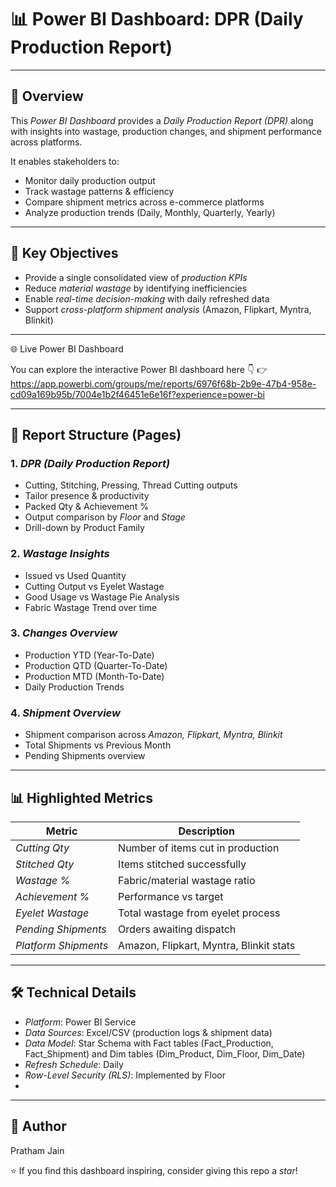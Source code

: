 # 📊 Power BI Dashboard: DPR (Daily Production Report)
---

## 📌 Overview
This *Power BI Dashboard* provides a *Daily Production Report (DPR)* along with insights into wastage, production changes, and shipment performance across platforms.  

It enables stakeholders to:  
- Monitor daily production output  
- Track wastage patterns & efficiency  
- Compare shipment metrics across e-commerce platforms  
- Analyze production trends (Daily, Monthly, Quarterly, Yearly)  

---

## 🎯 Key Objectives
- Provide a single consolidated view of *production KPIs*  
- Reduce *material wastage* by identifying inefficiencies  
- Enable *real-time decision-making* with daily refreshed data  
- Support *cross-platform shipment analysis* (Amazon, Flipkart, Myntra, Blinkit)

---
🌐 Live Power BI Dashboard

You can explore the interactive Power BI dashboard here 👇 👉 https://app.powerbi.com/groups/me/reports/6976f68b-2b9e-47b4-958e-cd09a169b95b/7004e1b2f46451e6e16f?experience=power-bi

---

## 📂 Report Structure (Pages)

### 1. *DPR (Daily Production Report)*
- Cutting, Stitching, Pressing, Thread Cutting outputs  
- Tailor presence & productivity  
- Packed Qty & Achievement %  
- Output comparison by *Floor* and *Stage*  
- Drill-down by Product Family  

### 2. *Wastage Insights*
- Issued vs Used Quantity  
- Cutting Output vs Eyelet Wastage  
- Good Usage vs Wastage Pie Analysis  
- Fabric Wastage Trend over time  

### 3. *Changes Overview*
- Production YTD (Year-To-Date)  
- Production QTD (Quarter-To-Date)  
- Production MTD (Month-To-Date)  
- Daily Production Trends  

### 4. *Shipment Overview*
- Shipment comparison across *Amazon, Flipkart, Myntra, Blinkit*  
- Total Shipments vs Previous Month  
- Pending Shipments overview  

---

## 📊 Highlighted Metrics
| Metric | Description |
|--------|-------------|
| *Cutting Qty* | Number of items cut in production |
| *Stitched Qty* | Items stitched successfully |
| *Wastage %* | Fabric/material wastage ratio |
| *Achievement %* | Performance vs target |
| *Eyelet Wastage* | Total wastage from eyelet process |
| *Pending Shipments* | Orders awaiting dispatch |
| *Platform Shipments* | Amazon, Flipkart, Myntra, Blinkit stats |

---

## 🛠 Technical Details
- *Platform*: Power BI Service  
- *Data Sources*: Excel/CSV (production logs & shipment data)  
- *Data Model*: Star Schema with Fact tables (Fact_Production, Fact_Shipment) and Dim tables (Dim_Product, Dim_Floor, Dim_Date)  
- *Refresh Schedule*: Daily  
- *Row-Level Security (RLS)*: Implemented by Floor
- 
---

## 👤 Author
 Pratham Jain

⭐ If you find this dashboard inspiring, consider giving this repo a *star*!
